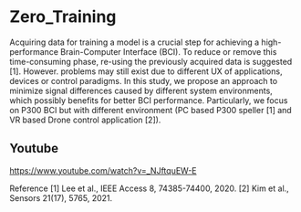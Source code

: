 # Zero_Training
Acquiring data for training a model is a crucial step for achieving a high-performance Brain-Computer Interface (BCI). To reduce or remove this time-consuming phase, re-using the previously acquired data is suggested [1]. However. problems may still exist due to different UX of applications, devices or control paradigms. In this study, we propose an approach to minimize signal differences caused by different system environments, which possibly benefits for better BCI performance. Particularly, we focus on P300 BCI but with different environment (PC based P300 speller [1] and VR based Drone control application [2]).



## Youtube
https://www.youtube.com/watch?v=_NJftquEW-E


Reference
[1] Lee et al., IEEE Access 8, 74385-74400, 2020.
[2] Kim et al., Sensors 21(17), 5765, 2021.
